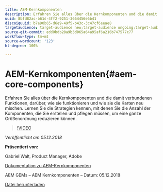 ```yaml
---
title: AEM-Kernkomponenten
description: Erfahren Sie alles über die Kernkomponenten und die damit verbundenen Funktionen, darüber, wie sie funktionieren und wie sie die Karten neu mischen. Lernen Sie die Strategien kennen, mit denen Sie die Anzahl der Komponenten, die Sie erstellen und pflegen müssen, um eine ganze Größenordnung reduzieren können.
uuid: 8bfd82ac-b61d-4ff2-9251-3664456e6b41
discoiquuid: b7e90b65-d6e9-49f5-b43c-3c47cf6aeae8
targetaudience: target-audience new;target-audience ongoing;target-audience upgrader
source-git-commit: edd0bdb28a9b3d065a64a95af6a216b747577c77
workflow-type: tm+mt
source-wordcount: '123'
ht-degree: 100%

---
```


# AEM-Kernkomponenten{#aem-core-components}

Erfahren Sie alles über die Kernkomponenten und die damit verbundenen Funktionen, darüber, wie sie funktionieren und wie sie die Karten neu mischen. Lernen Sie die Strategien kennen, mit denen Sie die Anzahl der Komponenten, die Sie erstellen und pflegen müssen, um eine ganze Größenordnung reduzieren können.

>[!VIDEO](https://video.tv.adobe.com/v/25674/)

*Veröffentlicht am 05.12.2018*

**Präsentiert von:**

Gabriel Walt, Product Manager, Adobe

[Dokumentation zu AEM-Kernkomponenten](https://helpx.adobe.com/de/experience-manager/core-components/user-guide.html)

AEM GEMs – AEM Kernkomponenten – Datum: 05.12.2018

[Datei herunterladen](assets/aem-gems-aem-sitescorecomponents-12052018.pdf)
